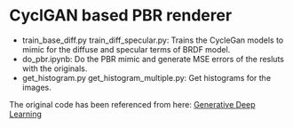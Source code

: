 # CyclGAN based PBR renderer
* train_base_diff.py train_diff_specular.py: Trains the CycleGan models to mimic for the diffuse and specular terms of BRDF model.
* do_pbr.ipynb: Do the PBR mimic and generate MSE errors of the resluts with the originals.
* get_histogram.py get_histogram_multiple.py: Get histograms for the images.

The original code has been referenced from here: [Generative Deep Learning](https://github.com/davidADSP/GDL_code)

